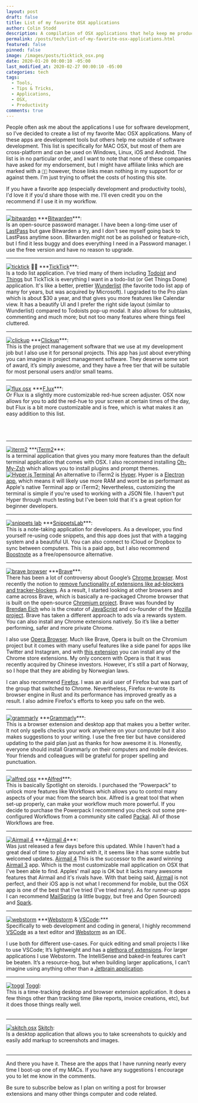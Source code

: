 ```yaml
---
layout: post
draft: false
title: List of my favorite OSX applications
author: Colin Stodd
description: A compilation of OSX applications that help keep me productive and organized.
permalink: /posts/tech/list-of-my-favorite-osx-applications.html
featured: false
pinned: false
image: /images/posts/ticktick_osx.png
date: 2020-01-20 00:00:10 -05:00
last_modified_at: 2020-02-27 00:00:10 -05:00
categories: tech
tags:
  - Tools,
  - Tips & Tricks,
  - Applications,
  - OSX,
  - Productivity
comments: true
---
```


People often ask me about the applications I use for software development, so I’ve decided to create a list of my favorite Mac OSX applications. Many of these apps are development tools but others help me outside of software development.  This list is specifically for MAC OSX, but most of them are cross-platform and can be used on Windows, Linux, iOS and Android. The list is in no particular order, and I want to note that none of these companies have asked for my endorsement, but I might have affiliate links which are marked with a  `👍🏼`  however, those links mean nothing in my support for or against them. I'm just trying to offset the costs of hosting this site.

If you have a favorite app (especially development and productivity tools), I'd love it if you'd share those with me. I'll even credit you on the recommend if I use it in my workflow.

<hr>

<span class="image right">
<a href="https://bitwarden.com/" target="_blank" rel="noopener" title="Bitwarden"><img loading="lazy" src="https://upload.wikimedia.org/wikipedia/commons/d/d0/Bitwarden_Desktop_MacOS.png" alt="bitwarden"></a>
</span>
***<a href="https://bitwarden.com/" target="_blank" rel="noopener">Bitwarden</a>***:<br/>Is an open-source password manager. I have been a long-time user of <a href="https://www.lastpass.com/" target="_blank" rel="noopener">LastPass</a> but gave Bitwarden a try, and I don't see myself going back to LastPass anytime soon. Bitwarden might not be as polished or feature-rich, but I find it less buggy and does everything I need in a Password manager. I use the free version and have no reason to upgrade.


<hr>

<span class="image right">
<a href="https://ticktick.com/zFVY6?u=f3ea6096978047d59510318bf36b8a0b" target="_blank" rel="noopener" title="TickTick"><img loading="lazy" src="/images/posts/ticktick_osx.png" alt="ticktick"></a>
</span>
👍🏼&nbsp;***<a href="https://ticktick.com/zFVY6?u=f3ea6096978047d59510318bf36b8a0b" target="_blank" rel="noopener">TickTick</a>***:<br/>Is a todo list application. I’ve tried many of them including <a href="https://todoist.com" target="_blank" rel="noopener">Todoist</a> and <a href="https://culturedcode.com/things/" target="_blank" rel="noopener">Things</a> but TickTick is everything I want in a todo-list (or Get Things Done) application. It's like a better, prettier <a href="https://www.wunderlist.com/" target="_blank" rel="noopener">Wunderlist</a> (the favorite todo list app of many for years, but was acquired by Microsoft). I upgraded to the Pro plan which is about $30 a year, and that gives you more features like Calendar view. It has a beautify UI and I prefer the right side layout (similar to Wunderlist) compared to Todoists pop-up modal. It also allows for subtasks, commenting and much more; but not too many features where things feel cluttered.

<hr>

<span class="image right">
<a href="https://clickup.com" target="_blank" rel="noopener" title="Clickup"><img loading="lazy" src="https://software-advice.imgix.net/managed/products/screenshots/list_view_app_retina.png?auto=format&w=600&h=450" alt="clickup"></a>
</span>
***<a href="https://clickup.com" target="_blank" rel="noopener">Clickup</a>***:<br/>This is the project management software that we use at my development job but I also use it for personal projects. This app has just about everything you can imagine in project management software. They deserve some sort of award, it’s simply awesome, and they have a free tier that will be suitable for most personal users and/or small teams.

<hr>

<span class="image right">
<a href="https://justgetflux.com/" target="_blank" rel="noopener" title="f.lux"><img loading="lazy" src="/images/posts/f.lux.png" alt="flux osx" style="max-height:300px;"></a>
</span>
***<a href="https://justgetflux.com/" target="_blank" rel="noopener">F.lux</a>***:<br/> Or Flux is a slightly more customizable red-hue screen adjuster. OSX now allows for you to add the red-hue to your screen at certain times of the day, but Flux is a bit more customizable and is free, which is what makes it an easy addition to this list.
<br/>
<br/>
<br/>
<br/>

<hr>
<span class="image right">
<a href="https://iterm2.com/" target='_blank' rel='noopener' title='iTerm 2'><img loading="lazy" src="https://miro.medium.com/max/3200/1*6ZbzPhOo4jchV4DzkA3beQ.png" alt="iterm2"></a>
</span>
***<a href="https://iterm2.com/" target="_blank" rel="noopener">iTerm2</a>***:<br/> Is a terminal application that gives you many more features than the default terminal application that comes with OSX. I also recommend installing <a href="https://ohmyz.sh/" target="_blank" rel="noopener">Oh-My-Zsh</a> which allows you to install plugins and prompt themes.

<span class="image right">
<a href="https://hyper.is" target='_blank' rel='noopener' title='Hyper Terminal'><img loading="lazy" src="/images/posts/hyper.png" alt="Hyper.js Terminal"></a>
</span>
An alternative to iTerm2 is <a href="https://hyper.is" target="_blank" rel="noopener" title="Hyper.is">Hyper</a>. Hyper is a <a href="https://www.electronjs.org/" target="_blank" rel="noopener" title="Electron App">Electron app</a>, which means it will likely use more RAM and wont be as performant as Apple's native Terminal app or iTerm2; Nevertheless, customizing the terminal is simple if you're used to working with a JSON file. I haven't put Hyper through much testing but I've been told that it's a great option for beginner developers.

<br/>

<hr>

<span class="image right">
<a href="https://apps.apple.com/us/app/snippetslab/id1006087419?mt=12" target='_blank' rel='noopener' title='Snippets Lab'><img loading="lazy" src="https://is2-ssl.mzstatic.com/image/thumb/Purple113/v4/8e/59/13/8e59137d-d322-41d5-309d-0e8366542cf1/pr_source.jpg/643x0w.jpg" alt="snippets lab"></a>
</span>
***<a href="https://apps.apple.com/us/app/snippetslab/id1006087419?mt=12" target="_blank" rel="noopener">SnippetsLab</a>***:<br/>This is a note-taking application for developers. As a developer, you find yourself re-using code snippets, and this app does just that with a tagging system and a beautiful UI. You can also connect to iCloud or Dropbox to sync between computers. This is a paid app, but I also recommend <a href="https://boostnote.io/" target="_blank" rel="noopner">Boostnote</a> as a free/opensource alternative.

<hr>

<span class="image right">
<a href="https://brave.com/" target='_blank' rel='noopener' title='Brave Browser'><img loading="lazy" src="https://brave.com/wp-content/uploads/2018/10/a25he_image1.png" alt="brave browser"></a>
</span>
***<a href="https://brave.com/" target="_blank" rel="noopener">Brave</a>***:<br/>There has been a lot of controversy about Google’s <a href="https://www.google.com/chrome/" target="_blank" rel="noopener">Chrome browser</a>. Most recently the notion to <a href="https://www.wired.com/story/google-chrome-ad-blockers-extensions-api/" target="_blank" rel="noopener">remove functionality of extensions like ad-blockers and tracker-blockers</a>. As a result, I started looking at other browsers and came across Brave, which is basically a re-packaged Chrome browser that is built on the open-source <a href="https://www.chromium.org/" target="_blank" rel="noopener">Chromium project</a>. Brave was founded by <a href="https://en.wikipedia.org/wiki/Brendan_Eich" target="_blank" rel="noopener">Brendan Eich</a> who is the creator of <a href="https://en.wikipedia.org/wiki/JavaScript" target="_blank" rel="noopener">JavaScript</a> and co-founder of the <a href="https://www.mozilla.org/en-US/about/history/" target="_blank" rel="noopener">Mozilla project</a>. Brave has taken a different approach to ads via a rewards system. You can also install any Chrome extensions natively. So it’s like a better performing, safer and more private Chrome.

I also use <a href="https://www.opera.com/" target="_blank" rel="noopener">Opera Browser</a>. Much like Brave, Opera is built on the Chromium project but it comes with many useful features like a side panel for apps like Twitter and Instagram, and with <a href="https://colinstodd.com/posts/code/add-chrome-extensions-to-opera-browser.html" target="_top" rel="noopener">this extension</a> you can install any of the Chrome store extensions. My only concern with Opera is that it was recently acquired by Chinese investors. However, it's still a part of Norway, so I hope that they are abiding by Norwegian laws.

I can also recommend <a href="https://www.mozilla.org/en-US/firefox/" target="_blank" rel="noopener">Firefox</a>. I was an avid user of Firefox but was part of the group that switched to Chrome. Nevertheless, Firefox re-wrote its browser engine in Rust and its performance has improved greatly as a result. I also admire Firefox's efforts to keep you safe on the web.

<hr>

<span class="image right">
<a href="https://www.grammarly.com/" target='_blank' rel='noopener' title='Grammarly'><img loading="lazy" src="https://lh3.googleusercontent.com/JKWZYRe_7OkKz70IXaXv6TZdgBc2EKIT-AGANDQ0Kg_vDvuJv0ZRUmtro0Wx1FCVGbqpQ2JbOg=w640-h400-e365" alt="grammarly"></a>
</span>
***<a href="https://www.grammarly.com/" target="_blank" rel="noopener">Grammarly</a>***:<br/>This is a browser extension and desktop app that makes you a better writer. It not only spells checks your work anywhere on your computer but it also makes suggestions to your writing. I use the free tier but have considered updating to the paid plan just as thanks for how awesome it is. Honestly, everyone should install Grammarly on their computers and mobile devices. Your friends and colleagues will be grateful for proper spelling and punctuation.

<hr>

<span class="image right">
<a href="https://www.alfredapp.com/" target='_blank' rel='noopener' title='Alfred'><img loading="lazy" src="https://9to5mac.com/wp-content/uploads/sites/6/2017/03/friday-5-alfred-3.jpg?quality=82&strip=all&w=1600" alt="alfred osx"></a>
</span>
***<a href="https://www.alfredapp.com/" target="_blank" rel="noopener">Alfred</a>***:<br/>This is basically Spotlight on steroids. I purchased the “Powerpack” to unlock more features like Workflows which allows you to control many aspects of your mac from the search box. Alfred is a great tool that when set-up properly, can make your workflow much more powerful. If you decide to purchase the Powerpack I recommend you check out some pre-configured Workflows from a community site called <a href="http://www.packal.org/" target="_blank" rel="noopener">Packal</a>. All of those Workflows are free.

<hr>

<span class="image right">
<a href="https://airmailapp.com/" target='_blank' rel='noopener' title='Airmail 4'><img loading="lazy" src="https://is4-ssl.mzstatic.com/image/thumb/Purple124/v4/ef/e9/86/efe9868a-6246-44d1-0a50-dac5c2064b81/mzl.vdtpgelc.jpg/643x0w.jpg" alt="Airmail 4" title="Airmail 4"></a>
</span>
***<a href="https://airmailapp.com/" target="_blank" rel="noopener">Airmail 4</a>***:<br/> Was just released a few days before this updated. While I haven't had a great deal of time to play around with it, it seems like it has some subtle but welcomed updates. <a href="https://airmailapp.com/" target="_blank" rel="noopener">Airmail 4</a> This is the successor to the award winning <a href="https://airmailapp.com/">Airmail 3</a> app. Which is the most customizable mail application on OSX that I've been able to find. Apples' mail app is OK but it lacks many awesome features that Airmail and it's rivals have. With that being said, <a href="https://airmailapp.com/" target="_blank" rel="noopener">Airmail</a> is not perfect, and their iOS app is not what I recommend for mobile, but the OSX app is one of the best that I’ve tried (I’ve tried many). As for runner-up apps I can recommend <a href="https://getmailspring.com/" target="_blank" rel="noopener">MailSpring</a> (a little buggy, but free and Open Sourced) and <a href="https://sparkmailapp.com/" target="_blank" rel="noopener">Spark</a>.

<hr>

<span class="image right">
<a href="https://www.jetbrains.com/webstorm/" target='_blank' rel='noopener' title='Webstorm'><img loading="lazy" src="https://d3nmt5vlzunoa1.cloudfront.net/webstorm/files/2017/08/ionic-debug.png" alt="webstorm"></a>
</span>
***<a href="https://www.jetbrains.com/webstorm/" target="_blank" rel="noopener">Webstorm</a> & <a href="https://code.visualstudio.com/" target="_blank" rel="noopener">VSCode</a>:***<br/>
Specifically to web development and coding in general, I highly recommend <a href="https://code.visualstudio.com/" target="_blank" rel="noopener">VSCode</a> as a text editor and <a href="https://www.jetbrains.com/webstorm/" target="_blank" rel="noopener">Webstorm</a> as an IDE.

I use both for different use-cases. For quick editing and small projects I like to use VSCode; It’s lightweight and has a <a href="https://code.visualstudio.com/docs/editor/extension-gallery" target="_blank" rel="noopener">plethora of extensions</a>. For larger applications I use Webstorm. The IntelliSense and baked-in features can’t be beaten. It’s a resource-hog, but when building larger applications, I can’t imagine using anything other than a <a href="https://www.jetbrains.com/" target="_blank" rel="noopener">Jetbrain application</a>.

<hr>


<span class="image right">
<a href="https://toggl.com/" target='_blank' rel='noopener' title='Toggl'><img loading="lazy" src="https://clockify.me/assets/images/best-time-tracking-apps/toggl-apps.png" alt="toggl"></a>
</span>
<a href="https://toggl.com/" target="_blank" rel="noopener">Toggl</a>:<br/>This is a time-tracking desktop and browser extension application. It does a few things other than tracking time (like reports, invoice creations, etc), but it does those things really well.

<br/>
<br/>
<hr>

<span class="image right">
<a href="https://apps.apple.com/us/app/skitch-snap-mark-up-share/id425955336?mt=12" target='_blank' rel='noopener' title='Skitch'><img loading="lazy" src="https://is5-ssl.mzstatic.com/image/thumb/Purple6/v4/c0/0b/4f/c00b4ffa-a942-1ffa-d1f0-6da2cfa7e928/mzl.fkhegzvv.png/643x0w.png" alt="skitch osx"></a>
</span>
<a href="https://apps.apple.com/us/app/skitch-snap-mark-up-share/id425955336?mt=12" target="_blank" rel="noopener">Skitch</a>:<br/> Is a desktop application that allows you to take screenshots to quickly and easily add markup to screenshots and images.

<br/>
<br/>
<hr>


And there you have it. These are the apps that I have running nearly every time I boot-up one of my MACs. If you have any suggestions I encourage you to let me know in the comments.

Be sure to subscribe below as I plan on writing a post for browser extensions and many other things computer and code related.


<br/>
<br/>